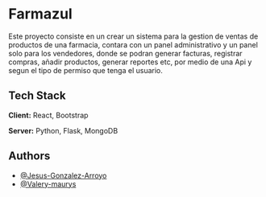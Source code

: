 
# Farmazul

Este proyecto consiste en un crear un sistema para la gestion de ventas de productos de una farmacia, contara con un panel administrativo y un panel solo para los vendedores, donde se podran generar facturas, registrar compras, añadir productos, generar reportes etc, por medio de una Api y segun el tipo de permiso que tenga el usuario.


## Tech Stack

**Client:** React, Bootstrap

**Server:** Python, Flask, MongoDB


## Authors

- [@Jesus-Gonzalez-Arroyo](https://github.com/Jesus-Gonzalez-Arroyo/)
- [@Valery-maurys](https://github.com/Jesus-Gonzalez-Arroyo/)


